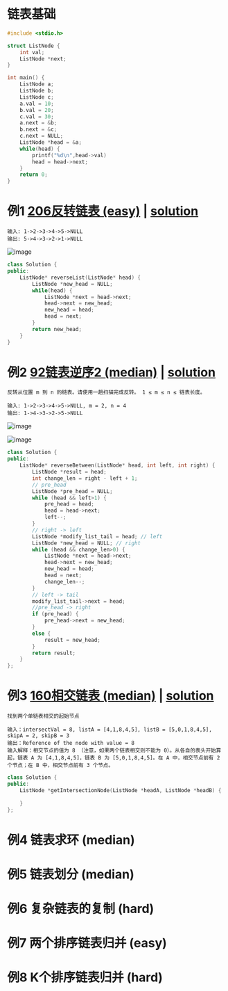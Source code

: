 

# 链表基础

```cpp
#include <stdio.h>

struct ListNode {
    int val;
    ListNode *next;
}

int main() {
    ListNode a;
    ListNode b;
    ListNode c;
    a.val = 10;
    b.val = 20;
    c.val = 30;
    a.next = &b;
    b.next = &c;
    c.next = NULL;
    ListNode *head = &a;
    while(head) {
        printf("%d\n",head->val)
        head = head->next;
    }
    return 0;
}
```

# 例1 [206反转链表 (easy)](https://leetcode-cn.com/problems/reverse-linked-list/) |  [solution](https://github.com/qcxu-super/qcxu-super.github.io/blob/master/src/206_ReverseLinkedList.cpp)

```
输入: 1->2->3->4->5->NULL
输出: 5->4->3->2->1->NULL
```

![image](https://gitee.com/XuQincheng/img-bed/raw/master/Leetcode/pic206.png)

```cpp
class Solution {
public:
    ListNode* reverseList(ListNode* head) {
        ListNode *new_head = NULL;
        while(head) {
            ListNode *next = head->next;
            head->next = new_head;
            new_head = head;
            head = next;
        }
        return new_head;
    }
}
```

# 例2 [92链表逆序2 (median)](https://leetcode-cn.com/problems/reverse-linked-list-ii/) | [solution](https://github.com/qcxu-super/qcxu-super.github.io/blob/master/src/92_ReverseLinkedListII.cpp)

```
反转从位置 m 到 n 的链表。请使用一趟扫描完成反转。 1 ≤ m ≤ n ≤ 链表长度。

输入: 1->2->3->4->5->NULL, m = 2, n = 4
输出: 1->4->3->2->5->NULL
```

![image](https://gitee.com/XuQincheng/img-bed/raw/master/Leetcode/pic92_1.png)

![image](https://gitee.com/XuQincheng/img-bed/raw/master/Leetcode/pic92_2.png)

```cpp
class Solution {
public:
    ListNode* reverseBetween(ListNode* head, int left, int right) {
        ListNode *result = head;
        int change_len = right - left + 1;
        // pre_head
        ListNode *pre_head = NULL;
        while (head && left>1) {
            pre_head = head;
            head = head->next;
            left--;
        }
        // right -> left
        ListNode *modify_list_tail = head; // left
        ListNode *new_head = NULL; // right
        while (head && change_len>0) {
            ListNode *next = head->next;
            head->next = new_head;
            new_head = head;
            head = next;
            change_len--;
        }
        // left -> tail
        modify_list_tail->next = head;
        //pre_head -> right
        if (pre_head) {
            pre_head->next = new_head;
        }
        else {
            result = new_head;
        }
        return result;
    }
};
```


# 例3 [160相交链表 (median)](https://leetcode-cn.com/problems/intersection-of-two-linked-lists/) | [solution](https://github.com/qcxu-super/qcxu-super.github.io/blob/master/src/160_IntersectionOfTwoLinkedLists.cpp)

```
找到两个单链表相交的起始节点

输入：intersectVal = 8, listA = [4,1,8,4,5], listB = [5,0,1,8,4,5], skipA = 2, skipB = 3
输出：Reference of the node with value = 8
输入解释：相交节点的值为 8 （注意，如果两个链表相交则不能为 0）。从各自的表头开始算起，链表 A 为 [4,1,8,4,5]，链表 B 为 [5,0,1,8,4,5]。在 A 中，相交节点前有 2 个节点；在 B 中，相交节点前有 3 个节点。
```

```cpp
class Solution {
public:
    ListNode *getIntersectionNode(ListNode *headA, ListNode *headB) {
        
    }
};
```


# 例4 链表求环 (median)

# 例5 链表划分 (median)

# 例6 复杂链表的复制 (hard)

# 例7 两个排序链表归并 (easy)

# 例8 K个排序链表归并 (hard)


